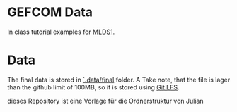 # GEFCOM Data

In class tutorial examples for [MLDS1](https://github.com/jhumci/MECH-B-4-MLDS-MLDS1).

# Data

The final data is stored in [`.data/final](data\final\Load_weather_history.csv) folder.
A
Take note, that the file is lager than the github limit of 100MB, so it is stored using [Git LFS](https://git-lfs.github.com/).

dieses Repository ist eine Vorlage für die Ordnerstruktur von Julian
